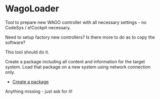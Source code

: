 # WagoLoader
Tool to prepare new WAGO controller with all necessary settings - no CodeSys / e!Cockpit necessary.

Need to setup factory new controllers?
Is there more to do as to copy the software?

This tool should do it.

Create a package including all content and information for the target system.
Load that package on a new system using network connection only.

* [Create a package](Package.md)

Anything missing - just ask for it!


